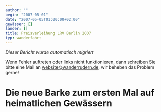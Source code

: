 ```yaml
---
author: ""
begin: "2007-05-01"
date: "2007-05-05T01:00:00+02:00"
gewässer: []
länder: []
title: Preisverleihung LRV Berlin 2007
typ: wanderfahrt
---
```



*Dieser Bericht wurde automatisch migriert*

Wenn Fehler auftreten oder links nicht funktionieren, dann schreiben Sie bitte eine Mail an website@wanderrudern.de, wir beheben das Problem gerne!



# Die neue Barke zum ersten Mal auf heimatlichen Gewässern


